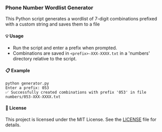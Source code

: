 ### Phone Number Wordlist Generator

This Python script generates a wordlist of 7-digit combinations prefixed with a custom string and saves them to a file

#### 💡 Usage

- Run the script and enter a prefix when prompted.
- Combinations are saved in `<prefix>-XXX-XXXX.txt` in a 'numbers' directory relative to the script.

#### 📋 Example

```
python generator.py
Enter a prefix: 053
✅ Successfully created combinations with prefix '053' in file numbers/053-XXX-XXXX.txt
```

#### 📜 License

This project is licensed under the MIT License. See the [LICENSE](https://github.com/alwalxed/phone-wordlist-generator/blob/main/LICENSE) file for details.
